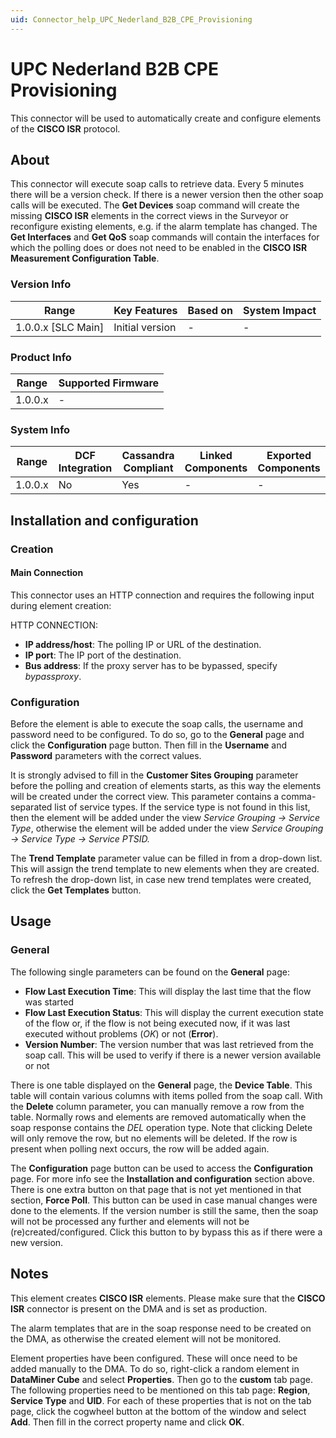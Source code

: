 ```yaml
---
uid: Connector_help_UPC_Nederland_B2B_CPE_Provisioning
---
```


# UPC Nederland B2B CPE Provisioning

This connector will be used to automatically create and configure elements of the **CISCO ISR** protocol.

## About

This connector will execute soap calls to retrieve data. Every 5 minutes there will be a version check. If there is a newer version then the other soap calls will be executed. The **Get Devices** soap command will create the missing **CISCO ISR** elements in the correct views in the Surveyor or reconfigure existing elements, e.g. if the alarm template has changed. The **Get Interfaces** and **Get QoS** soap commands will contain the interfaces for which the polling does or does not need to be enabled in the **CISCO ISR Measurement Configuration Table**.

### Version Info

| Range                | Key Features     | Based on     | System Impact     |
|----------------------|------------------|--------------|-------------------|
| 1.0.0.x [SLC Main]   | Initial version  | -            | -                 |

### Product Info

| Range     | Supported Firmware     |
|-----------|------------------------|
| 1.0.0.x   | -                      |

### System Info

| Range     | DCF Integration     | Cassandra Compliant     | Linked Components     | Exported Components     |
|-----------|---------------------|-------------------------|-----------------------|-------------------------|
| 1.0.0.x   | No                  | Yes                     | -                     | -                       |

## Installation and configuration

### Creation

#### Main Connection

This connector uses an HTTP connection and requires the following input during element creation:

HTTP CONNECTION:

- **IP address/host**: The polling IP or URL of the destination.
- **IP port**: The IP port of the destination.
- **Bus address**: If the proxy server has to be bypassed, specify *bypassproxy*.

### Configuration

Before the element is able to execute the soap calls, the username and password need to be configured.
To do so, go to the **General** page and click the **Configuration** page button. Then fill in the **Username** and **Password** parameters with the correct values.

It is strongly advised to fill in the **Customer Sites Grouping** parameter before the polling and creation of elements starts, as this way the elements will be created under the correct view. This parameter contains a comma-separated list of service types. If the service type is not found in this list, then the element will be added under the view *Service Grouping -\> Service Type*, otherwise the element will be added under the view *Service Grouping -\> Service Type -\> Service PTSID.*

The **Trend Template** parameter value can be filled in from a drop-down list. This will assign the trend template to new elements when they are created. To refresh the drop-down list, in case new trend templates were created, click the **Get Templates** button.

## Usage

### General

The following single parameters can be found on the **General** page:

- **Flow Last Execution Time**: This will display the last time that the flow was started
- **Flow Last Execution Status**: This will display the current execution state of the flow or, if the flow is not being executed now, if it was last executed without problems (*OK*) or not (**Error**).
- **Version Number**: The version number that was last retrieved from the soap call. This will be used to verify if there is a newer version available or not

There is one table displayed on the **General** page, the **Device Table**. This table will contain various columns with items polled from the soap call. With the **Delete** column parameter, you can manually remove a row from the table. Normally rows and elements are removed automatically when the soap response contains the *DEL* operation type. Note that clicking Delete will only remove the row, but no elements will be deleted. If the row is present when polling next occurs, the row will be added again.

The **Configuration** page button can be used to access the **Configuration** page. For more info see the **Installation and configuration** section above. There is one extra button on that page that is not yet mentioned in that section, **Force Poll**. This button can be used in case manual changes were done to the elements. If the version number is still the same, then the soap will not be processed any further and elements will not be (re)created/configured. Click this button to by bypass this as if there were a new version.

## Notes

This element creates **CISCO ISR** elements. Please make sure that the **CISCO ISR** connector is present on the DMA and is set as production.

The alarm templates that are in the soap response need to be created on the DMA, as otherwise the created element will not be monitored.

Element properties have been configured. These will once need to be added manually to the DMA. To do so, right-click a random element in **DataMiner Cube** and select **Properties**. Then go to the **custom** tab page. The following properties need to be mentioned on this tab page: **Region**, **Service Type** and **UID**. For each of these properties that is not on the tab page, click the cogwheel button at the bottom of the window and select **Add**. Then fill in the correct property name and click **OK**.

